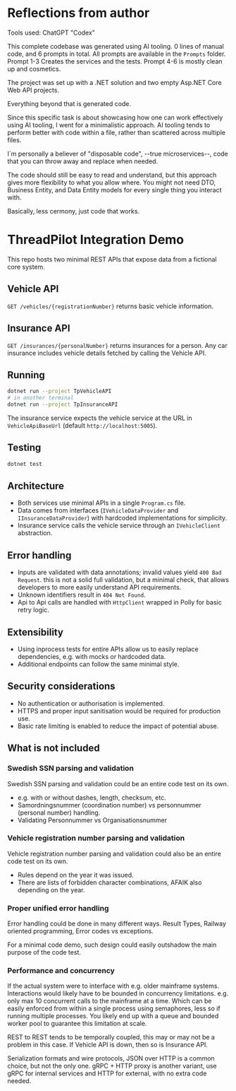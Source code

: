 # Reflections from author

Tools used: ChatGPT "Codex"

This complete codebase was generated using AI tooling.
0 lines of manual code, and 6 prompts in total.
All prompts are available in the `Prompts` folder.
Prompt 1-3 Creates the services and the tests.
Prompt 4-6 is mostly clean up and cosmetics.

The project was set up with a .NET solution and two empty Asp.NET Core Web API projects.

Everything beyond that is generated code.

Since this specific task is about showcasing how one can work effectively using AI tooling, I went for a minimalistic approach.
AI tooling tends to perform better with code within a file, rather than scattered across multiple files.

I´m personally a believer of "disposable code", --true microservices--, code that you can throw away and replace when needed.

The code should still be easy to read and understand, but this approach gives more flexibility to what you allow where.
You might not need DTO, Business Entity, and Data Entity models for every single thing you interact with.

Basically, less cermony, just code that works.


# ThreadPilot Integration Demo

This repo hosts two minimal REST APIs that expose data from a fictional core system.

## Vehicle API
`GET /vehicles/{registrationNumber}` returns basic vehicle information.

## Insurance API
`GET /insurances/{personalNumber}` returns insurances for a person. 
Any car insurance includes vehicle details fetched by calling the Vehicle API. 

## Running
```bash
dotnet run --project TpVehicleAPI
# in another terminal
dotnet run --project TpInsuranceAPI
```
The insurance service expects the vehicle service at the URL in
`VehicleApiBaseUrl` (default `http://localhost:5005`).

## Testing
```bash
dotnet test
```

## Architecture
- Both services use minimal APIs in a single `Program.cs` file.
- Data comes from interfaces (`IVehicleDataProvider` and `IInsuranceDataProvider`) with hardcoded implementations for simplicity.
- Insurance service calls the vehicle service through an `IVehicleClient` abstraction.

## Error handling
- Inputs are validated with data annotations; invalid values yield `400 Bad Request`. this is not a solid full validation, but a minimal check, that allows developers to more easily understand API requirements.
- Unknown identifiers result in `404 Not Found`.
- Api to Api calls are handled with `HttpClient` wrapped in Polly
  for basic retry logic.


## Extensibility
- Using inprocess tests for entire APIs allow us to easily replace dependencies, e.g. with mocks or hardcoded data.
- Additional endpoints can follow the same minimal style.

## Security considerations
- No authentication or authorisation is implemented.
- HTTPS and proper input sanitisation would be required for production use.
- Basic rate limiting is enabled to reduce the impact of potential abuse.

## What is not included

### Swedish SSN parsing and validation

Swedish SSN parsing and validation could be an entire code test on its own.

- e.g. with or without dashes, length, checksum, etc.
- Samordningsnummer (coordination number) vs personnummer (personal number) handling.
- Validating Personnummer vs Organisationsnummer

### Vehicle registration number parsing and validation
Vehicle registration number parsing and validation could also be an entire code test on its own.
- Rules depend on the year it was issued.
- There are lists of forbidden character combinations, AFAIK also depending on the year.

### Proper unified error handling

Error handling could be done in many different ways.
Result Types, Railway oriented programming, Error codes vs exceptions.

For a minimal code demo, such design could easily outshadow the main purpose of the code test.

### Performance and concurrency

If the actual system were to interface with e.g. older mainframe systems.
Interactions would likely have to be bounded in concurrency limitations.
e.g. only max 10 concurrent calls to the mainframe at a time.
Which can be easily enforced from within a single process using semaphores, less so if running multiple processes.
You likely end up with a queue and bounded worker pool to guarantee this limitation at scale.

REST to REST tends to be temporally coupled, this may or may not be a problem in this case.
If Vehicle API is down, then so is Insurance API.

Serialization formats and wire protocols,
JSON over HTTP is a common choice, but not the only one.
gRPC + HTTP proxy is another variant, use gRPC for internal services and HTTP for external, with no extra code needed.
